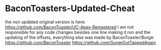 # BaconToasters-Updated-Cheat
the non updated original version is here: https://github.com/BaconToaster/UC-Apex-Remastered
I am not responsible for any code changes besides one line making it run and the updating of the offsets, everything else was made by BaconToaster/$urge:
https://github.com/BaconToaster
https://github.com/SurgeGotTappedAgain
